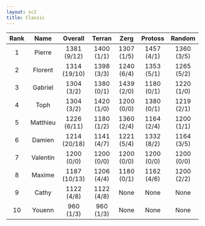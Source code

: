 ```yaml
---
layout: sc2
title: Classic
---
```

| Rank | Name     | Overall      | Terran     | Zerg       | Protoss    | Random     |
|:----:|:--------:|:------------:|:----------:|:----------:|:----------:|:----------:|
| 1    | Pierre   | 1381 (9/12)  | 1400 (1/1) | 1307 (1/5) | 1457 (4/1) | 1360 (3/5) |
| 2    | Florent  | 1314 (19/10) | 1398 (3/3) | 1240 (6/4) | 1353 (5/1) | 1265 (5/2) |
| 3    | Gabriel  | 1304 (3/2)   | 1380 (0/1) | 1439 (2/0) | 1180 (0/1) | 1220 (1/0) |
| 4    | Toph     | 1304 (3/2)   | 1420 (1/0) | 1200 (0/0) | 1380 (0/1) | 1219 (2/1) |
| 5    | Matthieu | 1226 (6/11)  | 1180 (1/2) | 1360 (2/4) | 1164 (2/4) | 1200 (1/1) |
| 6    | Damien   | 1214 (20/18) | 1141 (4/7) | 1221 (5/4) | 1332 (8/2) | 1164 (3/5) |
| 7    | Valentin | 1200 (0/0)   | 1200 (0/0) | 1200 (0/0) | 1200 (0/0) | 1200 (0/0) |
| 8    | Maxime   | 1187 (10/13) | 1206 (4/4) | 1180 (0/1) | 1162 (4/6) | 1200 (2/2) |
| 9    | Cathy    | 1122 (4/8)   | 1122 (4/8) |None        |None        |None        |
| 10   | Youenn   | 960 (1/3)    | 960 (1/3)  |None        |None        |None        |
